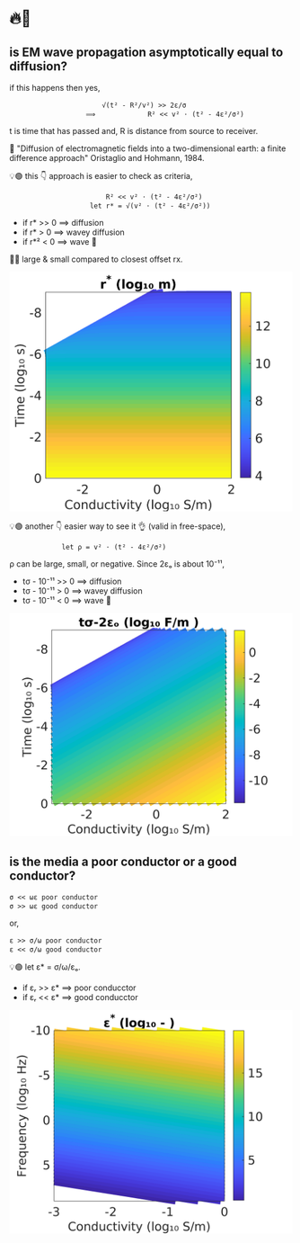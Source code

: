 # 🔥🌊 

## is EM wave propagation asymptotically equal to diffusion?

if this happens then yes,

                           √(t² - R²/v²) >> 2ε/σ
                       ⟹             R² << v² ⋅ (t² - 4ε²/σ²)

t is time that has passed and, R is distance from source to receiver.

📖 "Diffusion of electromagnetic fields into a two-dimensional earth: a finite difference approach" Oristaglio and Hohmann, 1984.

💡🟢 this 👇 approach is easier to check as criteria,

                            R² << v² ⋅ (t² - 4ε²/σ²)
                        let r* = √(v² ⋅ (t² - 4ε²/σ²))

* if r*  >> 0  ⟹ diffusion
* if r*   > 0  ⟹ wavey diffusion
* if r*²  < 0  ⟹ wave 💯

🚨🚨 large & small compared to closest offset rx.

[![](../pics/wavevsmedia-rst.png)](./)

💡🟢 another 👇 easier way to see it 👌 (valid in free-space),

                 let ρ = v² ⋅ (t² - 4ε²/σ²)

ρ can be large, small, or negative. Since 2ɛₒ is about 10⁻¹¹,

* tσ - 10⁻¹¹ >> 0  ⟹ diffusion
* tσ - 10⁻¹¹  > 0  ⟹ wavey diffusion
* tσ - 10⁻¹¹  < 0  ⟹ wave 💯

[![](../pics/wavevsmedia-rho.png)](./)

## is the media a poor conductor or a good conductor?

```
σ << ωε poor conductor
σ >> ωε good conductor
```
or,

```
ε >> σ/ω poor conductor
ε << σ/ω good conductor
```

💡🟢 let ε* = σ/ω/ɛₒ.

* if ɛᵣ >> ε* ⟹ poor conducctor
* if ɛᵣ << ε* ⟹ good conducctor

[![](../pics/conductmedia.png)](./)
